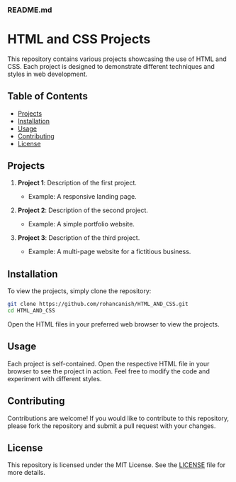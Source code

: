 ### README.md

# HTML and CSS Projects

This repository contains various projects showcasing the use of HTML and CSS. Each project is designed to demonstrate different techniques and styles in web development.

## Table of Contents

- [Projects](#projects)
- [Installation](#installation)
- [Usage](#usage)
- [Contributing](#contributing)
- [License](#license)

## Projects

1. **Project 1**: Description of the first project.
   - Example: A responsive landing page.
   
2. **Project 2**: Description of the second project.
   - Example: A simple portfolio website.

3. **Project 3**: Description of the third project.
   - Example: A multi-page website for a fictitious business.

## Installation

To view the projects, simply clone the repository:

```bash
git clone https://github.com/rohancanish/HTML_AND_CSS.git
cd HTML_AND_CSS
```

Open the HTML files in your preferred web browser to view the projects.

## Usage

Each project is self-contained. Open the respective HTML file in your browser to see the project in action. Feel free to modify the code and experiment with different styles.

## Contributing

Contributions are welcome! If you would like to contribute to this repository, please fork the repository and submit a pull request with your changes.

## License

This repository is licensed under the MIT License. See the [LICENSE](LICENSE) file for more details.

